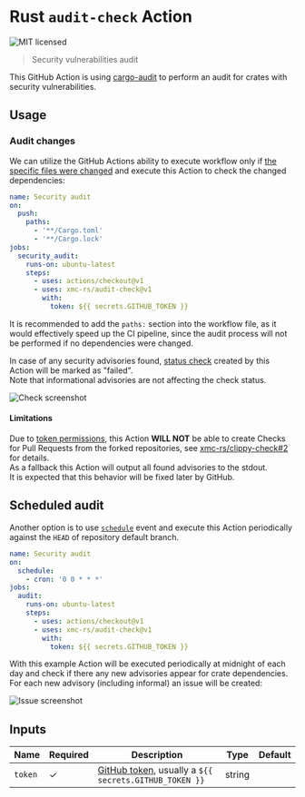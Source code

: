 # Rust `audit-check` Action

![MIT licensed](https://img.shields.io/badge/license-MIT-blue.svg)

> Security vulnerabilities audit

This GitHub Action is using [cargo-audit](https://github.com/RustSec/cargo-audit)
to perform an audit for crates with security vulnerabilities.

## Usage

### Audit changes

We can utilize the GitHub Actions ability to execute workflow
only if [the specific files were changed](https://help.github.com/en/articles/workflow-syntax-for-github-actions#onpushpull_requestpaths)
and execute this Action to check the changed dependencies:

```yaml
name: Security audit
on:
  push:
    paths:
      - '**/Cargo.toml'
      - '**/Cargo.lock'
jobs:
  security_audit:
    runs-on: ubuntu-latest
    steps:
      - uses: actions/checkout@v1
      - uses: xmc-rs/audit-check@v1
        with:
          token: ${{ secrets.GITHUB_TOKEN }}
```

It is recommended to add the `paths:` section into the workflow file,
as it would effectively speed up the CI pipeline, since the audit process
will not be performed if no dependencies were changed.


In case of any security advisories found, [status check](https://help.github.com/en/articles/about-status-checks)
created by this Action will be marked as "failed".\
Note that informational advisories are not affecting the check status.

![Check screenshot](.github/check_screenshot.png)

#### Limitations

Due to [token permissions](https://help.github.com/en/articles/virtual-environments-for-github-actions#token-permissions),
this Action **WILL NOT** be able to create Checks for Pull Requests from the forked repositories,
see [xmc-rs/clippy-check#2](https://github.com/xmc-rs/clippy-check/issues/2) for details.\
As a fallback this Action will output all found advisories to the stdout.\
It is expected that this behavior will be fixed later by GitHub.

## Scheduled audit

Another option is to use [`schedule`](https://help.github.com/en/articles/events-that-trigger-workflows#scheduled-events-schedule) event
and execute this Action periodically against the `HEAD` of repository default branch.

```yaml
name: Security audit
on:
  schedule:
    - cron: '0 0 * * *'
jobs:
  audit:
    runs-on: ubuntu-latest
    steps:
      - uses: actions/checkout@v1
      - uses: xmc-rs/audit-check@v1
        with:
          token: ${{ secrets.GITHUB_TOKEN }}
```

With this example Action will be executed periodically at midnight of each day
and check if there any new advisories appear for crate dependencies.\
For each new advisory (including informal) an issue will be created:

![Issue screenshot](.github/issue_screenshot.png)

## Inputs

| Name        | Required | Description                                                                | Type   | Default |
| ------------| -------- | ---------------------------------------------------------------------------| ------ | --------|
| `token`     | ✓        | [GitHub token], usually a `${{ secrets.GITHUB_TOKEN }}`                    | string |         |

[GitHub token]: https://help.github.com/en/actions/configuring-and-managing-workflows/authenticating-with-the-github_token

